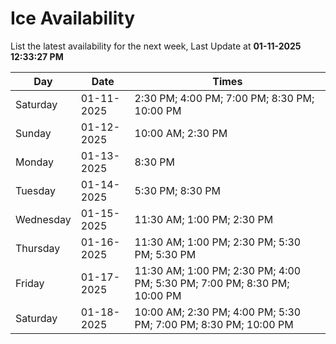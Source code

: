 # Ice Availability

List the latest availability for the next week, Last Update at **01-11-2025 12:33:27 PM**

| Day         | Date        | Times       |
| ----------- | ----------- | ----------- |
|Saturday|01-11-2025|2:30 PM; 4:00 PM; 7:00 PM; 8:30 PM; 10:00 PM|
|Sunday|01-12-2025|10:00 AM; 2:30 PM|
|Monday|01-13-2025|8:30 PM|
|Tuesday|01-14-2025|5:30 PM; 8:30 PM|
|Wednesday|01-15-2025|11:30 AM; 1:00 PM; 2:30 PM|
|Thursday|01-16-2025|11:30 AM; 1:00 PM; 2:30 PM; 5:30 PM; 5:30 PM|
|Friday|01-17-2025|11:30 AM; 1:00 PM; 2:30 PM; 4:00 PM; 5:30 PM; 7:00 PM; 8:30 PM; 10:00 PM|
|Saturday|01-18-2025|10:00 AM; 2:30 PM; 4:00 PM; 5:30 PM; 7:00 PM; 8:30 PM; 10:00 PM|
